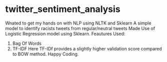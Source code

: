 # twitter_sentiment_analysis
Wnated to get my hands on with NLP using NLTK and Sklearn
A simple model to identify racists tweets from regular/neutral tweets
Made Use of Logistic Regression model using Sklearn.
Feautures Used:
1. Bag Of Words
2. TF-IDF
Here TF-IDf provides a slightly higher validation score compared to BOW method.
Happy Coding.

